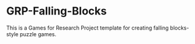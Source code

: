 # GRP-Falling-Blocks
This is a Games for Research Project template for creating falling blocks-style puzzle games.
